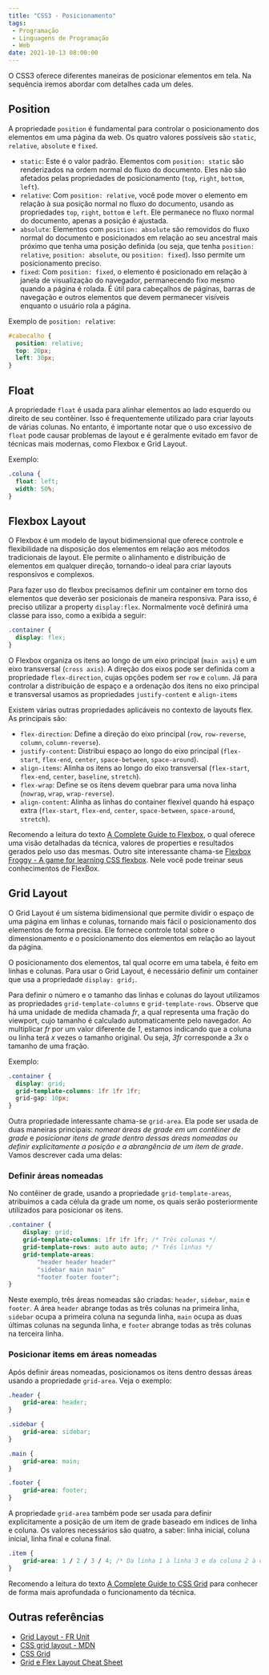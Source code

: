 ```yaml
---
title: "CSS3 - Posicionamento"
tags:
 - Programação
 - Linguagens de Programação
 - Web
date: 2021-10-13 08:00:00
---
```


O CSS3 oferece diferentes maneiras de posicionar elementos em tela. Na sequência iremos abordar com detalhes cada um deles.


## Position


A propriedade `position` é fundamental para controlar o posicionamento dos elementos em uma página da web. Os quatro valores possíveis são `static`, `relative`, `absolute` e `fixed`.

- `static`: Este é o valor padrão. Elementos com `position: static` são renderizados na ordem normal do fluxo do documento. Eles não são afetados pelas propriedades de posicionamento (`top`, `right`, `bottom`, `left`).
- `relative`: Com `position: relative`, você pode mover o elemento em relação à sua posição normal no fluxo do documento, usando as propriedades `top`, `right`, `bottom` e `left`. Ele permanece no fluxo normal do documento, apenas a posição é ajustada.
- `absolute`: Elementos com `position: absolute` são removidos do fluxo normal do documento e posicionados em relação ao seu ancestral mais próximo que tenha uma posição definida (ou seja, que tenha `position: relative`, `position: absolute`, ou `position: fixed`). Isso permite um posicionamento preciso.
- `fixed`: Com `position: fixed`, o elemento é posicionado em relação à janela de visualização do navegador, permanecendo fixo mesmo quando a página é rolada. É útil para cabeçalhos de páginas, barras de navegação e outros elementos que devem permanecer visíveis enquanto o usuário rola a página.

Exemplo de `position: relative`:
```css
#cabecalho {
  position: relative;
  top: 20px;
  left: 30px;
}
```

## Float

A propriedade `float` é usada para alinhar elementos ao lado esquerdo ou direito de seu contêiner. Isso é frequentemente utilizado para criar layouts de várias colunas. No entanto, é importante notar que o uso excessivo de `float` pode causar problemas de layout e é geralmente evitado em favor de técnicas mais modernas, como Flexbox e Grid Layout.

Exemplo:
```css
.coluna {
  float: left;
  width: 50%;
}
```

## Flexbox Layout

O Flexbox é um modelo de layout bidimensional que oferece controle e flexibilidade na disposição dos elementos em relação aos métodos tradicionais de layout. Ele permite o alinhamento e distribuição de elementos em qualquer direção, tornando-o ideal para criar layouts responsivos e complexos.



Para fazer uso do flexbox precisamos definir um container em torno dos elementos que deverão ser posicionais de maneira responsiva. Para isso, é preciso utilizar a property `display:flex`. Normalmente você definirá uma classe para isso, como a exibida a seguir:

```css
.container {
  display: flex;
}
```

O Flexbox organiza os itens ao longo de um eixo principal (`main axis`) e um eixo transversal (`cross axis`). A direção dos eixos pode ser definida com a propriedade `flex-direction`, cujas opções podem ser `row` e `column`. Já para controlar a distribuição de espaço e a ordenação dos itens no eixo principal e transversal usamos as propriedades `justify-content` e `align-items`

Existem várias outras propriedades aplicáveis no contexto de layouts flex. As principais são:


- `flex-direction`: Define a direção do eixo principal (`row`, `row-reverse`, `column`, `column-reverse`).
- `justify-content`: Distribui espaço ao longo do eixo principal (`flex-start`, `flex-end`, `center`, `space-between`, `space-around`).
- `align-items`: Alinha os itens ao longo do eixo transversal (`flex-start`, `flex-end`, `center`, `baseline`, `stretch`).
- `flex-wrap`: Define se os itens devem quebrar para uma nova linha (`nowrap`, `wrap`, `wrap-reverse`).
- `align-content`: Alinha as linhas do container flexível quando há espaço extra (`flex-start`, `flex-end`, `center`, `space-between`, `space-around`, `stretch`).


Recomendo a leitura do texto [A Complete Guide to Flexbox](https://css-tricks.com/snippets/css/a-guide-to-flexbox/), o qual oferece uma visão detalhadas da técnica, valores de properties e resultados gerados pelo uso das mesmas. Outro site interessante chama-se [Flexbox Froggy - A game for learning CSS flexbox](https://flexboxfroggy.com/). Nele você pode treinar seus conhecimentos de FlexBox.




## Grid Layout

O Grid Layout é um sistema bidimensional que permite dividir o espaço de uma página em linhas e colunas, tornando mais fácil o posicionamento dos elementos de forma precisa. Ele fornece controle total sobre o dimensionamento e o posicionamento dos elementos em relação ao layout da página.

O posicionamento dos elementos, tal qual ocorre em  uma tabela, é feito em linhas e colunas. Para usar o Grid Layout, é necessário definir um container que usa a propriedade `display: grid;`.

Para definir o número e o tamanho das linhas e colunas do layout utilizamos as propriedades `grid-template-columns` e `grid-template-rows`. Observe que há uma unidade de medida chamada *fr*, a qual representa uma fração do viewport, cujo tamanho é calculado automaticamente pelo navegador. Ao multiplicar *fr* por um valor diferente de *1*, estamos indicando que a coluna ou linha terá *x* vezes o tamanho original. Ou seja, *3fr* corresponde a *3x* o tamanho de uma fração.


Exemplo:
```css
.container {
  display: grid;
  grid-template-columns: 1fr 1fr 1fr;
  grid-gap: 10px;
}
```


Outra propriedade interessante chama-se `grid-area`. Ela pode ser usada de duas maneiras principais: *nomear áreas de grade em um contêiner de grade* e *posicionar itens de grade dentro dessas áreas nomeadas ou definir explicitamente a posição e a abrangência de um item de grade*. Vamos descrever cada uma delas:

### Definir áreas nomeadas

No contêiner de grade, usando a propriedade `grid-template-areas`, atribuímos a cada célula da grade um nome, os quais serão posteriormente utilizados para posicionar os itens.

```css
.container {
    display: grid;
    grid-template-columns: 1fr 1fr 1fr; /* Três colunas */
    grid-template-rows: auto auto auto; /* Três linhas */
    grid-template-areas: 
        "header header header"
        "sidebar main main"
        "footer footer footer";
}
```

Neste exemplo, três áreas nomeadas são criadas: `header`, `sidebar`, `main` e `footer`. A área `header` abrange todas as três colunas na primeira linha, `sidebar` ocupa a primeira coluna na segunda linha, `main` ocupa as duas últimas colunas na segunda linha, e `footer` abrange todas as três colunas na terceira linha.

### Posicionar items em áreas nomeadas

Após definir áreas nomeadas, posicionamos os itens dentro dessas áreas usando a propriedade `grid-area`. Veja o exemplo:

```css
.header {
    grid-area: header;
}

.sidebar {
    grid-area: sidebar;
}

.main {
    grid-area: main;
}

.footer {
    grid-area: footer;
}
```


A propriedade `grid-area` também pode ser usada para definir explicitamente a posição de um item de grade baseado em índices de linha e coluna. Os valores necessários são quatro, a saber: linha inicial, coluna inicial, linha final e coluna final.

```css
.item {
    grid-area: 1 / 2 / 3 / 4; /* Da linha 1 à linha 3 e da coluna 2 à coluna 4 */
}
```

Recomendo a leitura do texto [A Complete Guide to CSS Grid](https://css-tricks.com/snippets/css/complete-guide-grid/) para conhecer de forma mais aprofundada o funcionamento da técnica.



## Outras referências

- [Grid Layout - FR Unit](https://www.digitalocean.com/community/tutorials/css-css-grid-layout-fr-unit?utm_medium=content_acq&utm_source=css-tricks&utm_campaign=&utm_content=awareness_bestsellers)
- [CSS grid layout - MDN](https://developer.mozilla.org/en-US/docs/Web/CSS/CSS_Grid_Layout)
- [CSS Grid](https://web.dev/learn/css/grid)
- [Grid e Flex Layout Cheat Sheet](https://www.paradigmadigital.com/assets/cms/cheat_sheet_flexbox_6fb013edd1.pdf)
